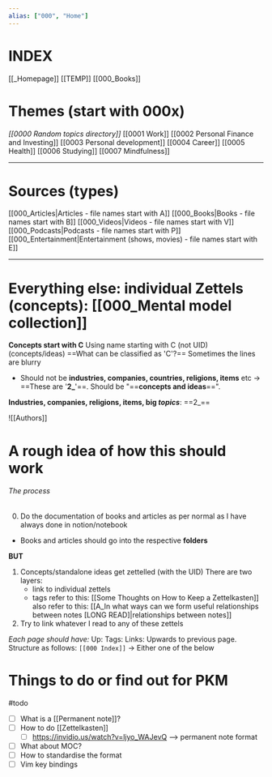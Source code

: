 ```yaml
---
alias: ["000", "Home"]
---
```

# INDEX
[[_Homepage]]
[[TEMP]]
[[000_Books]]
# Themes (start with 000x)
*[[0000 Random topics directory]]*
[[0001 Work]]
[[0002 Personal Finance and Investing]]
[[0003 Personal development]]
[[0004 Career]]
[[0005 Health]]
[[0006 Studying]]
[[0007 Mindfulness]]
___
# Sources (types)
[[000_Articles|Articles - file names start with A]]
[[000_Books|Books - file names start with B]] 
[[000_Videos|Videos - file names start with V]]
[[000_Podcasts|Podcasts - file names start with P]]
[[000_Entertainment|Entertainment (shows, movies) - file names start with E]]
___
# Everything else: individual Zettels (concepts): [[000_Mental model collection]]
**Concepts start with C**
Using name starting with C (not UID)
(concepts/ideas)
==What can be classified as 'C'?== Sometimes the lines are blurry
- Should not be **industries, companies, countries, religions, items** etc → ==These are '**2_**'==. Should be "==**concepts and ideas**==". 

**Industries, companies, religions, items, big *topics***: ==2_==

![[Authors]]

# A rough idea of how this should work
###### The process
0. Do the documentation of books and articles as per normal as I have always done in notion/notebook
- Books and articles should go into the respective **folders**

**BUT** 

1. Concepts/standalone ideas get zettelled (with the UID)
	There are two layers: 
	- link to individual zettels
	- tags
	refer to this: [[Some Thoughts on How to Keep a Zettelkasten]]
	also refer to this: [[A_In what ways can we form useful relationships between notes [LONG READ]|relationships between notes]]
2. Try to link whatever I read to any of these zettels


*Each page should have:*
Up: 
Tags:
Links: Upwards to previous page. Structure as follows:
``[[000 Index]]`` -> Either one of the below

# Things to do or find out for PKM
#todo

- [ ] What is a [[Permanent note]]?
- [ ] How to do [[Zettelkasten]]
	- [ ] https://invidio.us/watch?v=ljyo_WAJevQ --> permanent note format
- [ ] What about MOC?
- [ ] How to standardise the format
- [ ] Vim key bindings